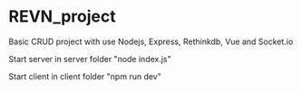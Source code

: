 # REVN_project
Basic CRUD project with use Nodejs, Express, Rethinkdb, Vue and Socket.io

Start server
in server folder "node index.js"

Start client
in client folder "npm run dev"
